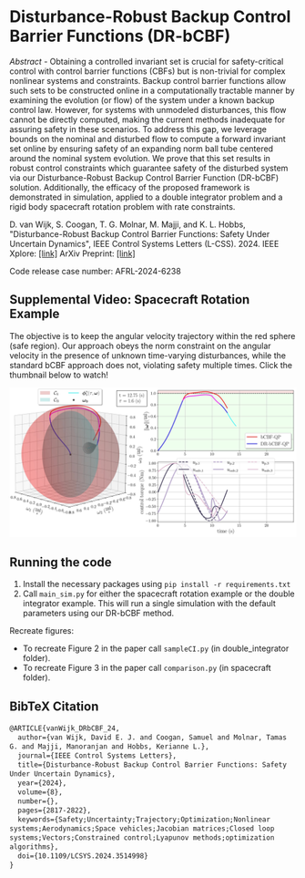 # Disturbance-Robust Backup Control Barrier Functions (DR-bCBF)

_Abstract_ - Obtaining a controlled invariant set is crucial for safety-critical control with control barrier functions (CBFs) but is non-trivial for complex nonlinear systems and constraints. Backup control barrier functions allow such sets to be constructed online in a computationally tractable manner by examining the evolution (or flow) of the system under a known backup control law. However, for systems with unmodeled disturbances, this flow cannot be directly computed, making the current methods inadequate for assuring safety in these scenarios. To address this gap, we leverage bounds on the nominal and disturbed flow to compute a forward invariant set online by ensuring safety of an expanding norm ball tube centered around the nominal system evolution. We prove that this set results in robust control constraints which guarantee safety of the disturbed system via our Disturbance-Robust Backup Control Barrier Function (DR-bCBF) solution. Additionally, the efficacy of the proposed framework is demonstrated in simulation, applied to a double integrator problem and a rigid body spacecraft rotation problem with rate constraints.

D. van Wijk, S. Coogan, T. G. Molnar, M. Majji, and K. L. Hobbs, "Disturbance-Robust Backup Control Barrier Functions: Safety Under Uncertain Dynamics", IEEE Control Systems Letters (L-CSS). 2024. IEEE Xplore: [[link]](https://ieeexplore.ieee.org/document/10787250) ArXiv Preprint: [[link]](https://arxiv.org/abs/2409.07700#)

Code release case number: AFRL-2024-6238

## Supplemental Video: Spacecraft Rotation Example
The objective is to keep the angular velocity trajectory within the red sphere (safe region). Our approach obeys the norm constraint on the angular velocity in the presence of unknown time-varying disturbances, while the standard bCBF approach does not, violating safety multiple times. Click the thumbnail below to watch!

[![Spacecraft Rotation Supplemental Video](https://github.com/davidvwijk/DR-bCBF/blob/main/thumbnail_cropped.jpg)](https://www.youtube.com/watch?v=kJRBKPcA4dk)

## Running the code

1. Install the necessary packages using `pip install -r requirements.txt`
2. Call `main_sim.py` for either the spacecraft rotation example or the double integrator example. This will run a single simulation with the default parameters using our DR-bCBF method.

Recreate figures:
- To recreate Figure 2 in the paper call `sampleCI.py` (in double_integrator folder).
- To recreate Figure 3 in the paper call `comparison.py` (in spacecraft folder).

## BibTeX Citation

```
@ARTICLE{vanWijk_DRbCBF_24,
  author={van Wijk, David E. J. and Coogan, Samuel and Molnar, Tamas G. and Majji, Manoranjan and Hobbs, Kerianne L.},
  journal={IEEE Control Systems Letters}, 
  title={Disturbance-Robust Backup Control Barrier Functions: Safety Under Uncertain Dynamics}, 
  year={2024},
  volume={8},
  number={},
  pages={2817-2822},
  keywords={Safety;Uncertainty;Trajectory;Optimization;Nonlinear systems;Aerodynamics;Space vehicles;Jacobian matrices;Closed loop systems;Vectors;Constrained control;Lyapunov methods;optimization algorithms},
  doi={10.1109/LCSYS.2024.3514998}
}
```
